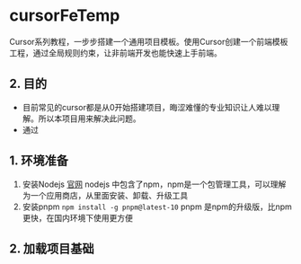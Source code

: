 # cursorFeTemp
Cursor系列教程，一步步搭建一个通用项目模板。使用Cursor创建一个前端模板工程，通过全局规则约束，让非前端开发也能快速上手前端。

## 2. 目的
-  目前常见的cursor都是从0开始搭建项目，晦涩难懂的专业知识让人难以理解。所以本项目用来解决此问题。
-  通过

## 1. 环境准备
1. 安装Nodejs [官网](https://nodejs.org/en) nodejs 中包含了npm，npm是一个包管理工具，可以理解为一个应用商店，从里面安装、卸载、升级工具
2. 安装pnpm ```npm install -g pnpm@latest-10```  pnpm 是npm的升级版，比npm更快，在国内环境下使用更方便

## 2. 加载项目基础